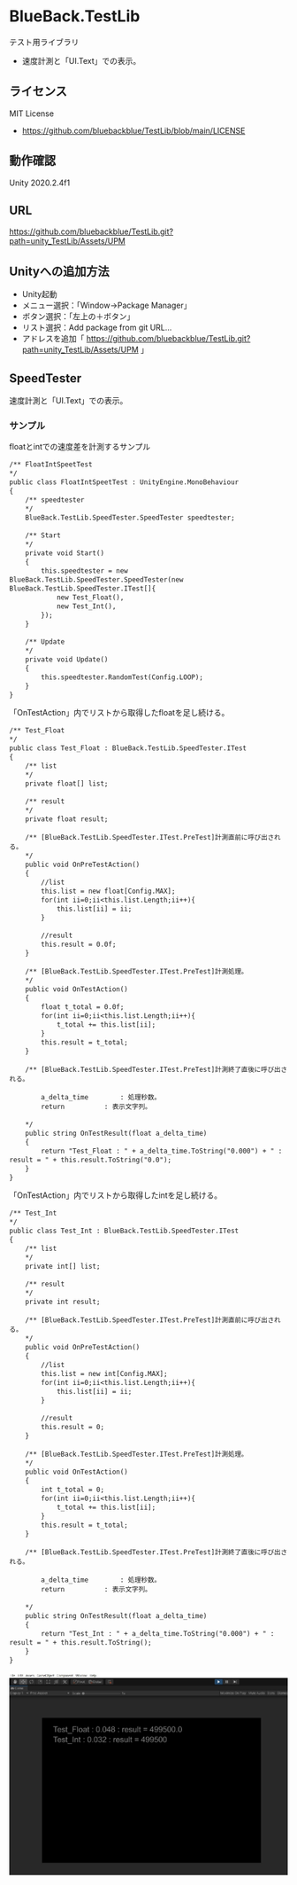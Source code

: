 # BlueBack.TestLib
テスト用ライブラリ
* 速度計測と「UI.Text」での表示。

## ライセンス
MIT License
* https://github.com/bluebackblue/TestLib/blob/main/LICENSE

## 動作確認
Unity 2020.2.4f1

## URL
https://github.com/bluebackblue/TestLib.git?path=unity_TestLib/Assets/UPM

## Unityへの追加方法
* Unity起動
* メニュー選択：「Window->Package Manager」
* ボタン選択：「左上の＋ボタン」
* リスト選択：Add package from git URL...
* アドレスを追加「 https://github.com/bluebackblue/TestLib.git?path=unity_TestLib/Assets/UPM 」

## SpeedTester
速度計測と「UI.Text」での表示。

### サンプル

floatとintでの速度差を計測するサンプル

```
/** FloatIntSpeetTest
*/
public class FloatIntSpeetTest : UnityEngine.MonoBehaviour
{
	/** speedtester
	*/
	BlueBack.TestLib.SpeedTester.SpeedTester speedtester;
	
	/** Start
	*/
	private void Start()
	{
		this.speedtester = new BlueBack.TestLib.SpeedTester.SpeedTester(new BlueBack.TestLib.SpeedTester.ITest[]{
			new Test_Float(),
			new Test_Int(),
		});
	}
	
	/** Update
	*/
	private void Update()
	{
		this.speedtester.RandomTest(Config.LOOP);
	}
}
```

「OnTestAction」内でリストから取得したfloatを足し続ける。
```
/** Test_Float
*/
public class Test_Float : BlueBack.TestLib.SpeedTester.ITest
{
	/** list
	*/
	private float[] list;

	/** result
	*/
	private float result;

	/** [BlueBack.TestLib.SpeedTester.ITest.PreTest]計測直前に呼び出される。
	*/
	public void OnPreTestAction()
	{
		//list
		this.list = new float[Config.MAX];
		for(int ii=0;ii<this.list.Length;ii++){
			this.list[ii] = ii;
		}

		//result
		this.result = 0.0f;
	}

	/** [BlueBack.TestLib.SpeedTester.ITest.PreTest]計測処理。
	*/
	public void OnTestAction()
	{
		float t_total = 0.0f;
		for(int ii=0;ii<this.list.Length;ii++){
			t_total += this.list[ii];
		}
		this.result = t_total;
	}

	/** [BlueBack.TestLib.SpeedTester.ITest.PreTest]計測終了直後に呼び出される。

		a_delta_time		: 処理秒数。
		return			: 表示文字列。

	*/
	public string OnTestResult(float a_delta_time)
	{
		return "Test_Float : " + a_delta_time.ToString("0.000") + " : result = " + this.result.ToString("0.0");
	}
}
```

「OnTestAction」内でリストから取得したintを足し続ける。
```
/** Test_Int
*/
public class Test_Int : BlueBack.TestLib.SpeedTester.ITest
{
	/** list
	*/
	private int[] list;

	/** result
	*/
	private int result;

	/** [BlueBack.TestLib.SpeedTester.ITest.PreTest]計測直前に呼び出される。
	*/
	public void OnPreTestAction()
	{
		//list
		this.list = new int[Config.MAX];
		for(int ii=0;ii<this.list.Length;ii++){
			this.list[ii] = ii;
		}

		//result
		this.result = 0;
	}

	/** [BlueBack.TestLib.SpeedTester.ITest.PreTest]計測処理。
	*/
	public void OnTestAction()
	{
		int t_total = 0;
		for(int ii=0;ii<this.list.Length;ii++){
			t_total += this.list[ii];
		}
		this.result = t_total;
	}

	/** [BlueBack.TestLib.SpeedTester.ITest.PreTest]計測終了直後に呼び出される。

		a_delta_time		: 処理秒数。
		return			: 表示文字列。

	*/
	public string OnTestResult(float a_delta_time)
	{
		return "Test_Int : " + a_delta_time.ToString("0.000") + " : result = " + this.result.ToString();
	}
}
```

![Sample01](/sample00.png)

